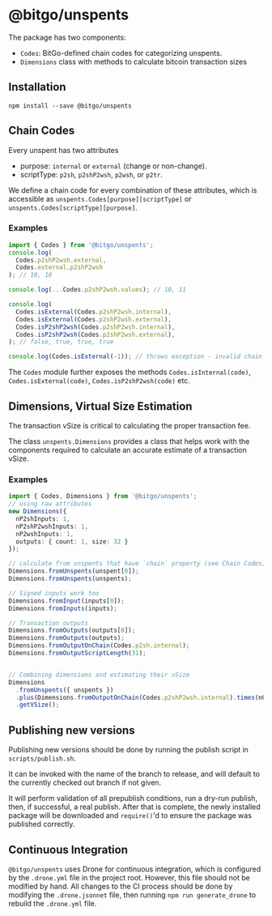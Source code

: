# @bitgo/unspents

The package has two components:

* `Codes`: BitGo-defined chain codes for categorizing unspents.
* `Dimensions` class with methods to calculate bitcoin transaction sizes

## Installation

```
npm install --save @bitgo/unspents
```

## Chain Codes

Every unspent has two attributes 

* purpose: `internal` or `external` (change or non-change).
* scriptType: `p2sh`, `p2shP2wsh`, `p2wsh`, or `p2tr`.

We define a chain code for every combination of these attributes, which is accessible as
`unspents.Codes[purpose][scriptType]` or `unspents.Codes[scriptType][purpose]`.

### Examples
```typescript
import { Codes } from '@bitgo/unspents';
console.log(
  Codes.p2shP2wsh.external,
  Codes.external.p2shP2wsh
); // 10, 10

console.log(...Codes.p2shP2wsh.values); // 10, 11

console.log(
  Codes.isExternal(Codes.p2shP2wsh.internal),
  Codes.isExternal(Codes.p2shP2wsh.external),
  Codes.isP2shP2wsh(Codes.p2shP2wsh.internal),
  Codes.isP2shP2wsh(Codes.p2shP2wsh.external),
); // false, true, true, true

console.log(Codes.isExternal(-1)); // throws exception - invalid chain code
```

The `Codes` module further exposes the methods `Codes.isInternal(code)`, 
`Codes.isExternal(code)`, `Codes.isP2shP2wsh(code)` etc.


## Dimensions, Virtual Size Estimation

The transaction vSize is critical to calculating the proper transaction fee. 

The class `unspents.Dimensions` provides a class that helps work with the components required
to calculate an accurate estimate of a transaction vSize.

### Examples

```typescript
import { Codes, Dimensions } from '@bitgo/unspents';
// using raw attributes
new Dimensions({
  nP2shInputs: 1,
  nP2shP2wshInputs: 1,
  nP2wshInputs: 1,
  outputs: { count: 1, size: 32 }
});

// calculate from unspents that have `chain` property (see Chain Codes)
Dimensions.fromUnspents(unspent[0]);
Dimensions.fromUnspents(unspents);

// Signed inputs work too
Dimensions.fromInput(inputs[0]);
Dimensions.fromInputs(inputs);

// Transaction outputs
Dimensions.fromOutputs(outputs[0]);
Dimensions.fromOutputs(outputs);
Dimensions.fromOutputOnChain(Codes.p2sh.internal);
Dimensions.fromOutputScriptLength(31);


// Combining dimensions and estimating their vSize
Dimensions
  .fromUnspents({ unspents })
  .plus(Dimensions.fromOutputOnChain(Codes.p2shP2wsh.internal).times(nOutputs))
  .getVSize();
```

## Publishing new versions

Publishing new versions should be done by running the publish script in `scripts/publish.sh`.

It can be invoked with the name of the branch to release, and will default to the currently checked out branch if not given.

It will perform validation of all prepublish conditions, run a dry-run publish, then, if successful, a real publish. After that is complete,
the newly installed package will be downloaded and `require()`'d to ensure the package was published correctly.

## Continuous Integration

`@bitgo/unspents` uses Drone for continuous integration, which is configured by the `.drone.yml` file in the project root. However, this file should not be modified by hand. All changes to the CI process should be done by modifying the `.drone.jsonnet` file, then running `npm run generate_drone` to rebuild the `.drone.yml` file.
